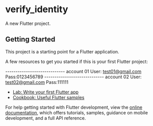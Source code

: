 # verify_identity

A new Flutter project.

## Getting Started

This project is a starting point for a Flutter application.

A few resources to get you started if this is your first Flutter project:

-----------------------------   account 01
User: test01@gmail.com
Pass:0123456789
-----------------------------   account 02
User: test02@gmail.com
Pass:111111


- [Lab: Write your first Flutter app](https://docs.flutter.dev/get-started/codelab)
- [Cookbook: Useful Flutter samples](https://docs.flutter.dev/cookbook)

For help getting started with Flutter development, view the
[online documentation](https://docs.flutter.dev/), which offers tutorials,
samples, guidance on mobile development, and a full API reference.
